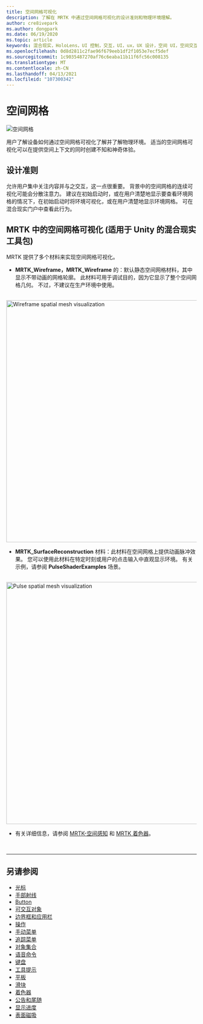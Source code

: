 ```yaml
---
title: 空间网格可视化
description: 了解在 MRTK 中通过空间网格可视化的设计准则和物理环境理解。
author: cre8ivepark
ms.author: dongpark
ms.date: 06/19/2020
ms.topic: article
keywords: 混合现实，HoloLens，UI 控制，交互，UI，ux，UX 设计，空间 UI，空间交互，三维 UI，三维 UX，混合现实耳机，windows mixed reality 耳机，虚拟现实耳机，HoloLens，MRTK，混合现实工具包
ms.openlocfilehash: 0d8d2811c2fae96f679eeb1df2f1053e7ecf5def
ms.sourcegitcommit: 1c9035487270af76c6eaba11b11f6fc56c008135
ms.translationtype: MT
ms.contentlocale: zh-CN
ms.lasthandoff: 04/13/2021
ms.locfileid: "107300342"
---
```

# <a name="spatial-mesh"></a>空间网格

![空间网格](images/MRTK_PulseShader_SpatialMesh.gif)

用户了解设备如何通过空间网格可视化了解并了解物理环境。 适当的空间网格可视化可以在提供空间上下文的同时创建不知和神奇体验。  

## <a name="design-guideline"></a>设计准则

允许用户集中关注内容并与之交互，这一点很重要。 背景中的空间网格的连续可视化可能会分散注意力。 建议在初始启动时，或在用户清楚地显示要查看环境网格的情况下，在初始启动时将环境可视化，或在用户清楚地显示环境网格。 可在混合现实门户中查看此行为。
<br>

## <a name="spatial-mesh-visualization-in-mrtk-mixed-reality-toolkit-for-unity"></a>MRTK 中的空间网格可视化 (适用于 Unity 的混合现实工具包) 

MRTK 提供了多个材料来实现空间网格可视化。

- **MRTK_Wireframe，MRTK_Wireframe** 的：默认静态空间网格材料，其中显示不带动画的网格轮廓。 此材料可用于调试目的，因为它显示了整个空间网格几何。 不过，不建议在生产环境中使用。
<br>
<img src="images/SurfaceReconstruction.jpg" alt="Wireframe spatial mesh visualization" width="640px">

- **MRTK_SurfaceReconstruction** 材料：此材料在空间网格上提供动画脉冲效果。 您可以使用此材料在特定时刻或用户的点击输入中直观显示环境。 有关示例，请参阅 **PulseShaderExamples** 场景。
<br>
<img src="images/MRTK_SRMesh_Pulse.jpg" alt="Pulse spatial mesh visualization" width="640px">

* 有关详细信息，请参阅 [MRTK-空间感知](https://docs.microsoft.com/windows/mixed-reality/mrtk-unity/features/spatial-awareness/spatial-awareness-getting-started) 和 [MRTK 着色器](https://docs.microsoft.com/windows/mixed-reality/mrtk-unity/features/experimental/pulse-shader)。

<br>

---

## <a name="see-also"></a>另请参阅

* [光标](cursors.md)
* [手部射线](point-and-commit.md)
* [Button](button.md)
* [可交互对象](interactable-object.md)
* [边界框和应用栏](app-bar-and-bounding-box.md)
* [操作](direct-manipulation.md)
* [手动菜单](hand-menu.md)
* [追踪菜单](near-menu.md)
* [对象集合](object-collection.md)
* [语音命令](voice-input.md)
* [键盘](keyboard.md)
* [工具提示](tooltip.md)
* [平板](slate.md)
* [滑块](slider.md)
* [着色器](shader.md)
* [公告和尾随](billboarding-and-tag-along.md)
* [显示进度](progress.md)
* [表面磁吸](surface-magnetism.md)
